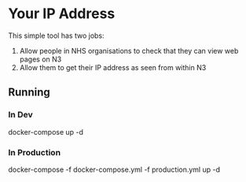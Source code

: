 # Your IP Address

This simple tool has two jobs:

1. Allow people in NHS organisations to check that they can view web pages on N3
2. Allow them to get their IP address as seen from within N3

## Running

### In Dev

docker-compose up -d

### In Production

docker-compose -f docker-compose.yml -f production.yml up -d

